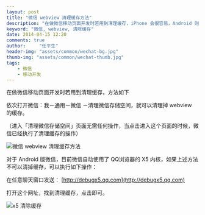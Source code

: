 ```yaml
---
layout: post
title: "微信 webview 清理缓存方法"
description: "在做微信移动页面开发时若用到清理缓存，iPhone 会很容易，Android 则麻烦一些，方法如下"
keyword: "微信, webview, 清除缓存"
date: 2014-04-15 12:20
comments: true
author:     "任平生"
header-img: "assets/common/wechat-bg.jpg"
thumb-img: "assets/common/wechat-thumb.jpg"
tags:
    - 微信
    - 移动开发
---
```


在做微信移动页面开发时若用到清理缓存，方法如下

依次打开微信：我－通用－微信 －清理微信存储空间，就可以清理掉 webview 的缓存。

（进入「清理微信存储空间」页面无需任何操作，当点击进入这个页面的时候，微信已经执行了清理缓存的操作）

![微信 webview 清理缓存方法](http://note.rpsh.net/assets/2014/04/weixin-cache.jpg)



对于 Android 版微信，目前微信自动使用了 QQ浏览器的 X5 内核，如果上述方法不可以清掉缓存，可以执行如下操作：

在任意聊天窗口发送： [http://debugx5.qq.com](http://debugx5.qq.com) 

打开这个网址，找到清理缓存，点击即可。

 ![x5 清除缓存](http://note.rpsh.net/assets/2014/04/x5-clear-cache.jpg)